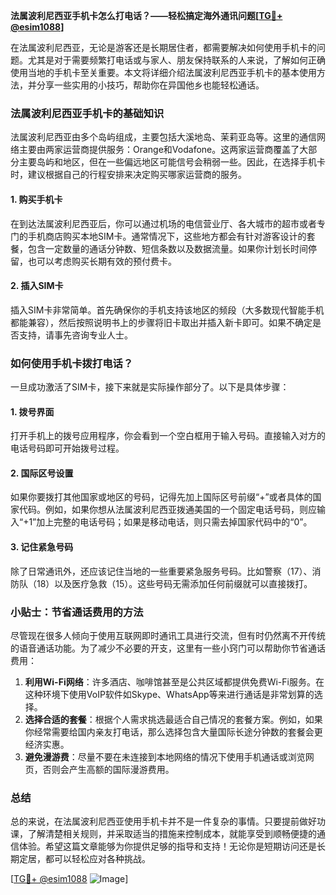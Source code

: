 **法属波利尼西亚手机卡怎么打电话？——轻松搞定海外通讯问题[[TG💪+ @esim1088](https://t.me/s/esim1088)]**

在法属波利尼西亚，无论是游客还是长期居住者，都需要解决如何使用手机卡的问题。尤其是对于需要频繁打电话或与家人、朋友保持联系的人来说，了解如何正确使用当地的手机卡至关重要。本文将详细介绍法属波利尼西亚手机卡的基本使用方法，并分享一些实用的小技巧，帮助你在异国他乡也能轻松通话。

### 法属波利尼西亚手机卡的基础知识

法属波利尼西亚由多个岛屿组成，主要包括大溪地岛、茉莉亚岛等。这里的通信网络主要由两家运营商提供服务：Orange和Vodafone。这两家运营商覆盖了大部分主要岛屿和地区，但在一些偏远地区可能信号会稍弱一些。因此，在选择手机卡时，建议根据自己的行程安排来决定购买哪家运营商的服务。

#### 1. 购买手机卡
在到达法属波利尼西亚后，你可以通过机场的电信营业厅、各大城市的超市或者专门的手机商店购买本地SIM卡。通常情况下，这些地方都会有针对游客设计的套餐，包含一定数量的通话分钟数、短信条数以及数据流量。如果你计划长时间停留，也可以考虑购买长期有效的预付费卡。

#### 2. 插入SIM卡
插入SIM卡非常简单。首先确保你的手机支持该地区的频段（大多数现代智能手机都能兼容），然后按照说明书上的步骤将旧卡取出并插入新卡即可。如果不确定是否支持，请事先咨询专业人士。

### 如何使用手机卡拨打电话？

一旦成功激活了SIM卡，接下来就是实际操作部分了。以下是具体步骤：

#### 1. 拨号界面
打开手机上的拨号应用程序，你会看到一个空白框用于输入号码。直接输入对方的电话号码即可开始拨号过程。

#### 2. 国际区号设置
如果你要拨打其他国家或地区的号码，记得先加上国际区号前缀“+”或者具体的国家代码。例如，如果你想从法属波利尼西亚拨通美国的一个固定电话号码，则应输入“+1”加上完整的电话号码；如果是移动电话，则只需去掉国家代码中的“0”。

#### 3. 记住紧急号码
除了日常通讯外，还应该记住当地的一些重要紧急服务号码。比如警察（17）、消防队（18）以及医疗急救（15）。这些号码无需添加任何前缀就可以直接拨打。

### 小贴士：节省通话费用的方法

尽管现在很多人倾向于使用互联网即时通讯工具进行交流，但有时仍然离不开传统的语音通话功能。为了减少不必要的开支，这里有一些小窍门可以帮助你节省通话费用：

1. **利用Wi-Fi网络**：许多酒店、咖啡馆甚至是公共区域都提供免费Wi-Fi服务。在这种环境下使用VoIP软件如Skype、WhatsApp等来进行通话是非常划算的选择。
2. **选择合适的套餐**：根据个人需求挑选最适合自己情况的套餐方案。例如，如果你经常需要给国内亲友打电话，那么选择包含大量国际长途分钟数的套餐会更经济实惠。
3. **避免漫游费**：尽量不要在未连接到本地网络的情况下使用手机通话或浏览网页，否则会产生高额的国际漫游费用。

### 总结

总的来说，在法属波利尼西亚使用手机卡并不是一件复杂的事情。只要提前做好功课，了解清楚相关规则，并采取适当的措施来控制成本，就能享受到顺畅便捷的通信体验。希望这篇文章能够为你提供足够的指导和支持！无论你是短期访问还是长期定居，都可以轻松应对各种挑战。

[[TG💪+ @esim1088](https://t.me/s/esim1088) ![Image](https://i.postimg.cc/4NQfJmqS/Snipaste-2025-05-13-00-14-12.png)]